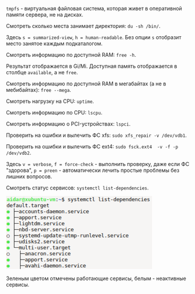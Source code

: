 `tmpfs`  - виртуальная файловая система, которая живет в оперативной памяти сервера, не на дисках.

Смотреть сколько места занимает директория: `du -sh /bin/`.

Здесь `s = summarized-view`, `h = human-readable`. Без опции `s` отобразит место занятое каждым подкаталогом.

Смотреть информацию по доступной RAM: `free -h`.

Результат отображается в Gi/Mi. Доступная память отображается в столбце `available`, а не `free`.

Смотреть информацию по доступной RAM в мегабайтах (а не в мебибайтах): `free --mega`.

Смотреть нагрузку на CPU: `uptime`.

Смотреть информацию по CPU: `lscpu`.

Смотреть информацию о PCI-устройствах: `lspci`.

Проверить на ошибки и вылечить ФС xfs: `sudo xfs_repair -v /dev/vdb1`.

Проверить на ошибки и вылечить ФС ext4: `sudo fsck.ext4  -v -f -p /dev/vdb2`.

Здесь `v = verbose`, `f = force-check` - выполнить проверку, даже если ФС "здорова", `p = preen` - автоматически лечить простые проблемы без лишних вопросов.

Смотреть статус сервисов: `systemctl list-dependencies`.

<img src="image.png" width="400" height="200"><br>

Зеленым цветом отмечены работающие сервисы, белым - неактивные сервисы.
